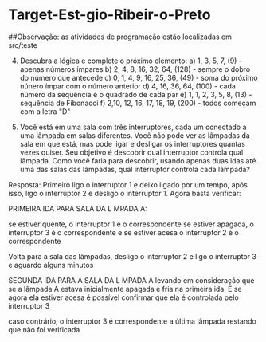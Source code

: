 # Target-Est-gio-Ribeir-o-Preto

##Observação: as atividades de programação estão localizadas em src/teste

4) Descubra a lógica e complete o próximo elemento:
a) 1, 3, 5, 7, (9) - apenas números ímpares
b) 2, 4, 8, 16, 32, 64, (128) - sempre o dobro do número que antecede
c) 0, 1, 4, 9, 16, 25, 36, (49) - soma do próximo núnero ímpar com o número anterior
d) 4, 16, 36, 64, (100) - cada número da sequência é o quadrado de cada par
e) 1, 1, 2, 3, 5, 8, (13) - sequência de Fibonacci
f) 2,10, 12, 16, 17, 18, 19, (200) - todos começam com a letra "D"


5) Você está em uma sala com três interruptores, cada um conectado a uma lâmpada em salas diferentes. Você não pode ver as lâmpadas da sala em que está, mas pode ligar e desligar os interruptores quantas vezes quiser. Seu objetivo é descobrir qual interruptor controla qual lâmpada. Como você faria para descobrir, usando apenas duas idas até uma das salas das lâmpadas, qual interruptor controla cada lâmpada?

Resposta:
Primeiro ligo o interruptor 1 e deixo ligado por um tempo, após isso, ligo o interruptor 2 e desligo o interruptor 1. Agora basta verificar:

PRIMEIRA IDA PARA SALA DA L MPADA A:

se estiver quente, o interruptor 1 é o correspondente
se estiver apagada, o interruptor 3 é o correspondente
e se estiver acesa o interruptor 2 é o correspondente


Volta para a sala das lâmpadas, desligo o interruptor 2 e ligo o interruptor 3 e aguardo alguns minutos 

SEGUNDA IDA PARA A SALA DA L MPADA A
levando em consideração que se a lâmpada A estava inicialmente apagada e fria na primeira ida. E se agora ela estiver acesa é possível confirmar que ela é controlada pelo interruptor 3

caso contrário, o interruptor 3 é correspondente a última lâmpada restando que não foi verificada 
